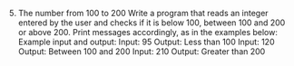 5. The number from 100 to 200
Write a program that reads an integer entered by the user and checks if it is below 100, between 100 and 200 or above 200.
Print messages accordingly, as in the examples below:
Example input and output:
Input:
95
Output:
Less than 100
Input:
120
Output:
Between 100 and 200
Input:
210
Output:
Greater than 200
